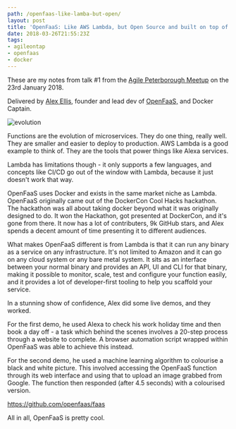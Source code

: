 ```yaml
---
path: /openfaas-like-lamba-but-open/
layout: post
title: 'OpenFaaS: Like AWS Lambda, but Open Source and built on top of Docker'
date: 2018-03-26T21:55:23Z
tags:
- agileontap
- openfaas
- docker
---
```


These are my notes from talk #1 from the [Agile Peterborough Meetup](https://www.meetup.com/Agile-Peterborough/) on the 23rd January 2018.

Delivered by [Alex Ellis,](https://twitter.com/alexellisuk) founder and lead dev of [OpenFaaS,](https://twitter.com/openfaas) and Docker Captain.

![evolution](/content/images/2018/03/evolution.png)

Functions are the evolution of microservices. They do one thing, really well. They are smaller and easier to deploy to production. AWS Lambda is a good example to think of. They are the tools that power things like Alexa services.

Lambda has limitations though - it only supports a few languages, and concepts like CI/CD go out of the window with Lambda, because it just doesn't work that way.

OpenFaaS uses Docker and exists in the same market niche as Lambda. OpenFaaS originally came out of the DockerCon Cool Hacks hackathon. The hackathon was all about taking docker beyond what it was originally designed to do. It won the Hackathon, got presented at DockerCon, and it's gone from there. It now has a lot of contributers, 9k GitHub stars, and Alex spends a decent amount of time presenting it to different audiences.

What makes OpenFaaS different is from Lambda is that it can run any binary as a service on any infrastructure. It's not limited to Amazon and it can go on any cloud system or any bare metal system. It sits as an interface between your normal binary and provides an API, UI and CLI for that binary, making it possible to monitor, scale, test and configure your function easily, and it provides a lot of developer-first tooling to help you scaffold your service.

In a stunning show of confidence, Alex did some live demos, and they worked.

For the first demo, he used Alexa to check his work holiday time and then book a day off - a task which behind the scenes involves a 20-step process through a website to complete. A browser automation script wrapped within OpenFaaS was able to achieve this instead.

For the second demo, he used a machine learning algorithm to colourise a black and white picture. This involved accessing the OpenFaaS function through its web interface and using that to upload an image grabbed from Google. The function then responded (after 4.5 seconds) with a colourised version.

https://github.com/openfaas/faas

All in all, OpenFaaS is pretty cool.